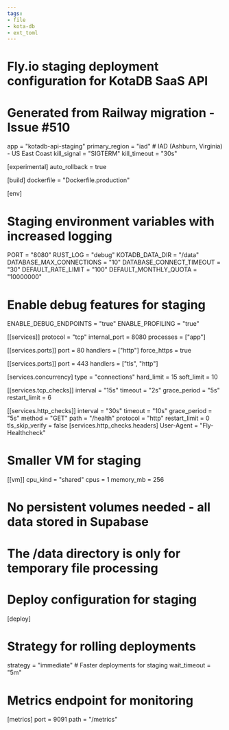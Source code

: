 ```yaml
---
tags:
- file
- kota-db
- ext_toml
---
```

# Fly.io staging deployment configuration for KotaDB SaaS API
# Generated from Railway migration - Issue #510

app = "kotadb-api-staging"
primary_region = "iad"  # IAD (Ashburn, Virginia) - US East Coast
kill_signal = "SIGTERM"
kill_timeout = "30s"

[experimental]
  auto_rollback = true

[build]
  dockerfile = "Dockerfile.production"

[env]
  # Staging environment variables with increased logging
  PORT = "8080"
  RUST_LOG = "debug"
  KOTADB_DATA_DIR = "/data"
  DATABASE_MAX_CONNECTIONS = "10"
  DATABASE_CONNECT_TIMEOUT = "30"
  DEFAULT_RATE_LIMIT = "100"
  DEFAULT_MONTHLY_QUOTA = "10000000"
  # Enable debug features for staging
  ENABLE_DEBUG_ENDPOINTS = "true"
  ENABLE_PROFILING = "true"

[[services]]
  protocol = "tcp"
  internal_port = 8080
  processes = ["app"]
  
  [[services.ports]]
    port = 80
    handlers = ["http"]
    force_https = true
  
  [[services.ports]]
    port = 443
    handlers = ["tls", "http"]
  
  [services.concurrency]
    type = "connections"
    hard_limit = 15
    soft_limit = 10
  
  [[services.tcp_checks]]
    interval = "15s"
    timeout = "2s"
    grace_period = "5s"
    restart_limit = 6
  
  [[services.http_checks]]
    interval = "30s"
    timeout = "10s"
    grace_period = "5s"
    method = "GET"
    path = "/health"
    protocol = "http"
    restart_limit = 0
    tls_skip_verify = false
    [services.http_checks.headers]
      User-Agent = "Fly-Healthcheck"

# Smaller VM for staging
[[vm]]
  cpu_kind = "shared"
  cpus = 1
  memory_mb = 256

# No persistent volumes needed - all data stored in Supabase
# The /data directory is only for temporary file processing

# Deploy configuration for staging
[deploy]
  # Strategy for rolling deployments
  strategy = "immediate"  # Faster deployments for staging
  wait_timeout = "5m"

# Metrics endpoint for monitoring
[metrics]
  port = 9091
  path = "/metrics"